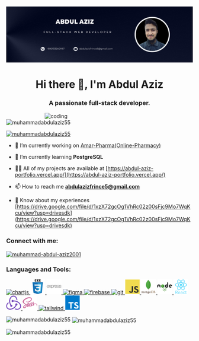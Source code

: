 ![logo](https://github.com/MuhammadAbdulAziz55/MuhammadAbdulAziz55/blob/main/Banner.png)
<h1 align="center">Hi there 👋, I'm Abdul Aziz</h1>
<h3 align="center">A passionate full-stack developer.</h3>
<img align="right" alt="coding" width="400" src="https://camo.githubusercontent.com/7de37139d0b4c1ce40865e799b446c0e963a3dd8fb68d239707237c40604fa3d/68747470733a2f2f63646e2e6472696262626c652e636f6d2f75736572732f3733303730332f73637265656e73686f74732f363538313234332f6176656e746f2e676966" />

<p align="left"> <img src="https://komarev.com/ghpvc/?username=muhammadabdulaziz55&label=Profile%20views&color=0e75b6&style=flat" alt="muhammadabdulaziz55" /> </p>

<p align="left"> <a href="https://github.com/ryo-ma/github-profile-trophy"><img src="https://github-profile-trophy.vercel.app/?username=muhammadabdulaziz55" alt="muhammadabdulaziz55" /></a> </p>

- 🔭 I’m currently working on [Amar-Pharma(Online-Pharmacy)](https://github.com/mushfiqRabbi/aamar-pharma/tree/development)

- 🌱 I’m currently learning **PostgreSQL**

- 👨‍💻 All of my projects are available at [https://abdul-aziz-portfolio.vercel.app/](https://abdul-aziz-portfolio.vercel.app/)

- 📫 How to reach me **abdulazizfrince5@gmail.com**

- 📄 Know about my experiences [https://drive.google.com/file/d/1xzX72gcOg1VhRc02z00sFjc9Mo7WqKcu/view?usp=drivesdk](https://drive.google.com/file/d/1xzX72gcOg1VhRc02z00sFjc9Mo7WqKcu/view?usp=drivesdk)

<h3 align="left">Connect with me:</h3>
<p align="left">
<a href="https://linkedin.com/in/muhammad-abdul-aziz2001" target="blank"><img align="center" src="https://raw.githubusercontent.com/rahuldkjain/github-profile-readme-generator/master/src/images/icons/Social/linked-in-alt.svg" alt="muhammad-abdul-aziz2001" height="30" width="40" /></a>
</p>

<h3 align="left">Languages and Tools:</h3>
<p align="left"> <a href="https://www.chartjs.org" target="_blank" rel="noreferrer"> <img src="https://www.chartjs.org/media/logo-title.svg" alt="chartjs" width="40" height="40"/> </a> <a href="https://www.w3schools.com/css/" target="_blank" rel="noreferrer"> <img src="https://raw.githubusercontent.com/devicons/devicon/master/icons/css3/css3-original-wordmark.svg" alt="css3" width="40" height="40"/> </a> <a href="https://expressjs.com" target="_blank" rel="noreferrer"> <img src="https://raw.githubusercontent.com/devicons/devicon/master/icons/express/express-original-wordmark.svg" alt="express" width="40" height="40"/> </a> <a href="https://www.figma.com/" target="_blank" rel="noreferrer"> <img src="https://www.vectorlogo.zone/logos/figma/figma-icon.svg" alt="figma" width="40" height="40"/> </a> <a href="https://firebase.google.com/" target="_blank" rel="noreferrer"> <img src="https://www.vectorlogo.zone/logos/firebase/firebase-icon.svg" alt="firebase" width="40" height="40"/> </a> <a href="https://git-scm.com/" target="_blank" rel="noreferrer"> <img src="https://www.vectorlogo.zone/logos/git-scm/git-scm-icon.svg" alt="git" width="40" height="40"/> </a> <a href="https://developer.mozilla.org/en-US/docs/Web/JavaScript" target="_blank" rel="noreferrer"> <img src="https://raw.githubusercontent.com/devicons/devicon/master/icons/javascript/javascript-original.svg" alt="javascript" width="40" height="40"/> </a> <a href="https://www.mongodb.com/" target="_blank" rel="noreferrer"> <img src="https://raw.githubusercontent.com/devicons/devicon/master/icons/mongodb/mongodb-original-wordmark.svg" alt="mongodb" width="40" height="40"/> </a> <a href="https://nodejs.org" target="_blank" rel="noreferrer"> <img src="https://raw.githubusercontent.com/devicons/devicon/master/icons/nodejs/nodejs-original-wordmark.svg" alt="nodejs" width="40" height="40"/> </a> <a href="https://reactjs.org/" target="_blank" rel="noreferrer"> <img src="https://raw.githubusercontent.com/devicons/devicon/master/icons/react/react-original-wordmark.svg" alt="react" width="40" height="40"/> </a> <a href="https://redux.js.org" target="_blank" rel="noreferrer"> <img src="https://raw.githubusercontent.com/devicons/devicon/master/icons/redux/redux-original.svg" alt="redux" width="40" height="40"/> </a> <a href="https://sass-lang.com" target="_blank" rel="noreferrer"> <img src="https://raw.githubusercontent.com/devicons/devicon/master/icons/sass/sass-original.svg" alt="sass" width="40" height="40"/> </a> <a href="https://tailwindcss.com/" target="_blank" rel="noreferrer"> <img src="https://www.vectorlogo.zone/logos/tailwindcss/tailwindcss-icon.svg" alt="tailwind" width="40" height="40"/> </a> <a href="https://www.typescriptlang.org/" target="_blank" rel="noreferrer"> <img src="https://raw.githubusercontent.com/devicons/devicon/master/icons/typescript/typescript-original.svg" alt="typescript" width="40" height="40"/> </a> </p>

<p><img align="left" src="https://github-readme-stats.vercel.app/api/top-langs?username=muhammadabdulaziz55&show_icons=true&locale=en&layout=compact" alt="muhammadabdulaziz55" /></p>

<p>&nbsp;<img align="center" src="https://github-readme-stats.vercel.app/api?username=muhammadabdulaziz55&show_icons=true&locale=en" alt="muhammadabdulaziz55" /></p>

<p><img align="center" src="https://github-readme-streak-stats.herokuapp.com/?user=muhammadabdulaziz55&" alt="muhammadabdulaziz55" /></p>
